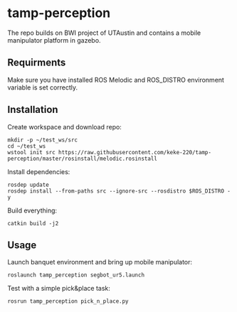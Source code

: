# tamp-perception
The repo builds on BWI project of UTAustin and contains a mobile manipulator platform in gazebo.

## Requirments
Make sure you have installed ROS Melodic and ROS_DISTRO environment variable is set correctly.

## Installation

Create workspace and download repo:
```
mkdir -p ~/test_ws/src
cd ~/test_ws
wstool init src https://raw.githubusercontent.com/keke-220/tamp-perception/master/rosinstall/melodic.rosinstall
```

Install dependencies:
```
rosdep update
rosdep install --from-paths src --ignore-src --rosdistro $ROS_DISTRO -y
```

Build everything:
```
catkin build -j2
```

## Usage
Launch banquet environment and bring up mobile manipulator:
```
roslaunch tamp_perception segbot_ur5.launch
```

Test with a simple pick&place task:
```
rosrun tamp_perception pick_n_place.py
```
